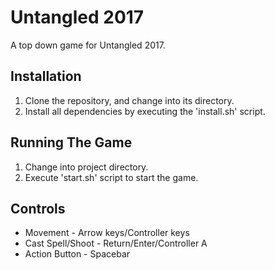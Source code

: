 # Untangled 2017

A top down game for Untangled 2017.

## Installation

1. Clone the repository, and change into its directory.
2. Install all dependencies by executing the 'install.sh' script.

## Running The Game

1. Change into project directory.
2. Execute 'start.sh' script to start the game.

## Controls

* Movement - Arrow keys/Controller keys
* Cast Spell/Shoot - Return/Enter/Controller A
* Action Button - Spacebar
